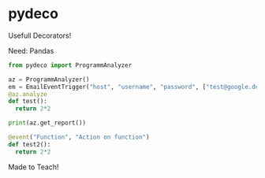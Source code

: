 # pydeco
Usefull Decorators!

Need: Pandas

```py
from pydeco import ProgrammAnalyzer

az = ProgrammAnalyzer()
em = EmailEventTrigger("host", "username", "password", ["test@google.de"])
@az.analyze
def test():
  return 2*2

print(az.get_report())

@event("Function", "Action on function")
def test2():
  return 2*2

```
Made to Teach!
